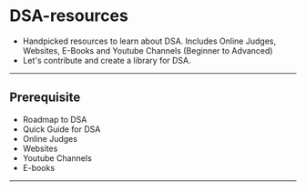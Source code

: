 # DSA-resources
- Handpicked resources to learn about DSA. Includes Online Judges, Websites, E-Books and Youtube Channels  (Beginner to Advanced)
-  Let's contribute and create a library for DSA.

---------------
## Prerequisite
- Roadmap to DSA
- Quick Guide for DSA
- Online Judges
- Websites
- Youtube Channels
- E-books

----------------
